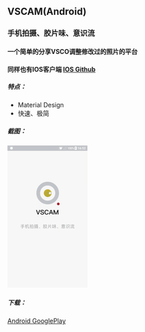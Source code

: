 ## VSCAM(Android)
### 手机拍摄、胶片味、意识流
#### 一个简单的分享VSCO调整修改过的照片的平台
#### 同样也有IOS客户端 [IOS Github](https://eyrefree.github.io/VSCAM/)
##### 特点：
  * Material Design
  * 快速、极简

##### 截图：
![gif](https://raw.githubusercontent.com/ayaseruri/vscam/master/gif/gif.gif)
##### 下载：
[Android GooglePlay]()
